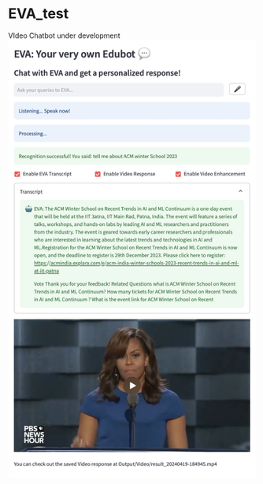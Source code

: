 # EVA_test
VIdeo Chatbot under development
![EVA UI](https://github.com/URK20CS3026SHAWN/EVA_test/blob/main/EVA-Ask%20KU.png)
